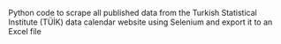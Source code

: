 Python code to scrape all published data from the Turkish Statistical Institute (TÜİK) data calendar website using Selenium and export it to an Excel file
